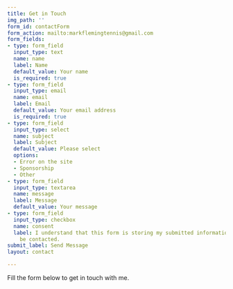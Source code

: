 ```yaml
---
title: Get in Touch
img_path: ''
form_id: contactForm
form_action: mailto:markflemingtennis@gmail.com
form_fields:
- type: form_field
  input_type: text
  name: name
  label: Name
  default_value: Your name
  is_required: true
- type: form_field
  input_type: email
  name: email
  label: Email
  default_value: Your email address
  is_required: true
- type: form_field
  input_type: select
  name: subject
  label: Subject
  default_value: Please select
  options:
  - Error on the site
  - Sponsorship
  - Other
- type: form_field
  input_type: textarea
  name: message
  label: Message
  default_value: Your message
- type: form_field
  input_type: checkbox
  name: consent
  label: I understand that this form is storing my submitted information so I can
    be contacted.
submit_label: Send Message
layout: contact

---
```

Fill the form below to get in touch with me.

